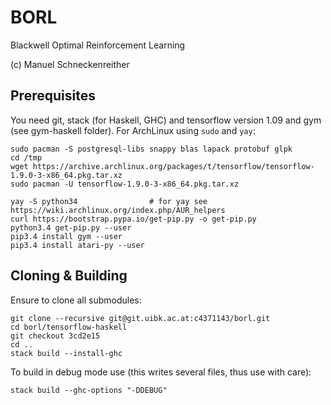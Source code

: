 # BORL

Blackwell Optimal Reinforcement Learning

(c) Manuel Schneckenreither

## Prerequisites

You need git, stack (for Haskell, GHC) and tensorflow version 1.09 and gym (see gym-haskell folder).
For ArchLinux using `sudo` and `yay`:

    sudo pacman -S postgresql-libs snappy blas lapack protobuf glpk
    cd /tmp
    wget https://archive.archlinux.org/packages/t/tensorflow/tensorflow-1.9.0-3-x86_64.pkg.tar.xz
    sudo pacman -U tensorflow-1.9.0-3-x86_64.pkg.tar.xz

    yay -S python34                # for yay see https://wiki.archlinux.org/index.php/AUR_helpers
    curl https://bootstrap.pypa.io/get-pip.py -o get-pip.py
    python3.4 get-pip.py --user
    pip3.4 install gym --user
    pip3.4 install atari-py --user


## Cloning & Building

Ensure to clone all submodules:

    git clone --recursive git@git.uibk.ac.at:c4371143/borl.git
    cd borl/tensorflow-haskell
    git checkout 3cd2e15
    cd ..
    stack build --install-ghc


To build in debug mode use (this writes several files, thus use with care):

    stack build --ghc-options "-DDEBUG"


